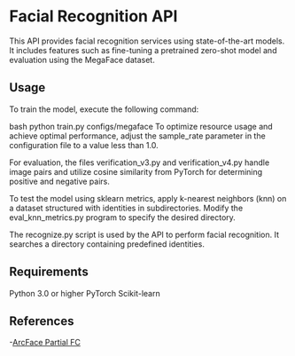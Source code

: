 # Facial Recognition API
This API provides facial recognition services using state-of-the-art models. It includes features such as fine-tuning a pretrained zero-shot model and evaluation using the MegaFace dataset.

## Usage
To train the model, execute the following command:

bash
python train.py configs/megaface
To optimize resource usage and achieve optimal performance, adjust the sample_rate parameter in the configuration file to a value less than 1.0.

For evaluation, the files verification_v3.py and verification_v4.py handle image pairs and utilize cosine similarity from PyTorch for determining positive and negative pairs.

To test the model using sklearn metrics, apply k-nearest neighbors (knn) on a dataset structured with identities in subdirectories. Modify the eval_knn_metrics.py program to specify the desired directory.

The recognize.py script is used by the API to perform facial recognition. It searches a directory containing predefined identities.

## Requirements
Python 3.0 or higher
PyTorch
Scikit-learn

## References
-[ArcFace Partial FC](https://github.com/deepinsight/insightface)
